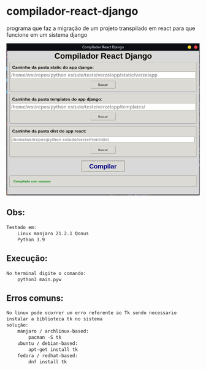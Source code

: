 # compilador-react-django
programa que faz a migração de um projeto transpilado em react para que funcione em um sistema django

![IMAGEM](https://raw.githubusercontent.com/WalterSilva5/compilador-react-django/main/docs/sample.jpeg)

## Obs:
    Testado em:
        Linux manjaro 21.2.1 Qonus
        Python 3.9

## Execução:
    No terminal digite o comando:
        python3 main.pyw

## Erros comuns:
    No linux pode ocorrer um erro referente ao Tk sendo necessario instalar a biblioteca tk no sistema 
    solução:
        manjaro / archlinux-based:
            pacman -S tk
        ubuntu / debian-based:
            apt-get install tk
        fedora / redhat-based:
            dnf install tk
